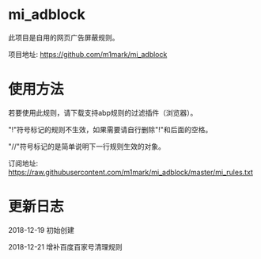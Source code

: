 # mi_adblock
此项目是自用的网页广告屏蔽规则。

项目地址: https://github.com/m1mark/mi_adblock

# 使用方法
若要使用此规则，请下载支持abp规则的过滤插件（浏览器）。

"!"符号标记的规则不生效，如果需要请自行删除"!"和后面的空格。

"//"符号标记的是简单说明下一行规则生效的对象。

订阅地址: https://raw.githubusercontent.com/m1mark/mi_adblock/master/mi_rules.txt

# 更新日志
2018-12-19 初始创建

2018-12-21 增补百度百家号清理规则
